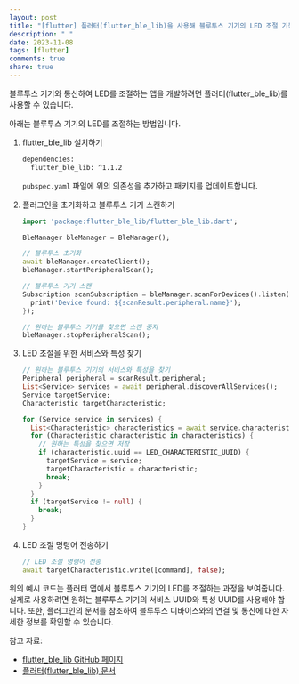 ```yaml
---
layout: post
title: "[flutter] 플러터(flutter_ble_lib)을 사용해 블루투스 기기의 LED 조절 기능을 구현하는 방법은 무엇인가요?"
description: " "
date: 2023-11-08
tags: [flutter]
comments: true
share: true
---
```


블루투스 기기와 통신하여 LED를 조절하는 앱을 개발하려면 플러터(flutter_ble_lib)를 사용할 수 있습니다. 

아래는 블루투스 기기의 LED를 조절하는 방법입니다.

1. flutter_ble_lib 설치하기
   ```bash
   dependencies:
     flutter_ble_lib: ^1.1.2
   ```
   `pubspec.yaml` 파일에 위의 의존성을 추가하고 패키지를 업데이트합니다.

2. 플러그인을 초기화하고 블루투스 기기 스캔하기
   ```dart
   import 'package:flutter_ble_lib/flutter_ble_lib.dart';

   BleManager bleManager = BleManager();

   // 블루투스 초기화
   await bleManager.createClient();
   bleManager.startPeripheralScan();

   // 블루투스 기기 스캔
   Subscription scanSubscription = bleManager.scanForDevices().listen((scanResult) {
     print('Device found: ${scanResult.peripheral.name}');
   });

   // 원하는 블루투스 기기를 찾으면 스캔 중지
   bleManager.stopPeripheralScan();
   ```

3. LED 조절을 위한 서비스와 특성 찾기
   ```dart
   // 원하는 블루투스 기기의 서비스와 특성을 찾기
   Peripheral peripheral = scanResult.peripheral;
   List<Service> services = await peripheral.discoverAllServices();
   Service targetService;
   Characteristic targetCharacteristic;

   for (Service service in services) {
     List<Characteristic> characteristics = await service.characteristics();
     for (Characteristic characteristic in characteristics) {
       // 원하는 특성을 찾으면 저장
       if (characteristic.uuid == LED_CHARACTERISTIC_UUID) {
         targetService = service;
         targetCharacteristic = characteristic;
         break;
       }
     }
     if (targetService != null) {
       break;
     }
   }
   ```

4. LED 조절 명령어 전송하기
   ```dart
   // LED 조절 명령어 전송
   await targetCharacteristic.write([command], false);
   ```

위의 예시 코드는 플러터 앱에서 블루투스 기기의 LED를 조절하는 과정을 보여줍니다. 실제로 사용하려면 원하는 블루투스 기기의 서비스 UUID와 특성 UUID를 사용해야 합니다. 또한, 플러그인의 문서를 참조하여 블루투스 디바이스와의 연결 및 통신에 대한 자세한 정보를 확인할 수 있습니다.

참고 자료:
- [flutter_ble_lib GitHub 페이지](https://github.com/Polidea/flutter_ble_lib)
- [플러터(flutter_ble_lib) 문서](https://pub.dev/documentation/flutter_ble_lib/latest/flutter_ble_lib/flutter_ble_lib-library.html)